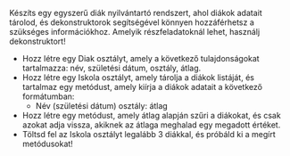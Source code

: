 Készíts egy egyszerű diák nyilvántartó rendszert, ahol diákok adatait tárolod, és dekonstruktorok segítségével könnyen hozzáférhetsz a szükséges információkhoz. Amelyik részfeladatoknál lehet, használj dekonstruktort!
- Hozz létre egy Diak osztályt, amely a következő tulajdonságokat tartalmazza: név, születési dátum, osztály, átlag.
- Hozz létre egy Iskola osztályt, amely tárolja a diákok listáját, és tartalmaz egy metódust, amely kiírja a diákok adatait a következő formátumban:
	- Név (születési dátum) osztály: átlag
- Hozz létre egy metódust, amely átlag alapján szűri a diákokat, és csak azokat adja vissza, akiknek az átlaga meghalad egy megadott értéket.
- Töltsd fel az Iskola osztályt legalább 3 diákkal, és próbáld ki a megírt metódusokat!
